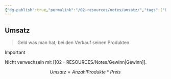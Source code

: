 ```yaml
---
{"dg-publish":true,"permalink":"/02-resources/notes/umsatz/","tags":["BWL/formel"],"noteIcon":"","updated":"2025-03-15T23:27:20.452+01:00"}
---
```


## Umsatz 
> Geld was man hat, bei den Verkauf seinen Produkten.

>[!important] 
>Nicht verwechseln mit [[02 - RESOURCES/Notes/Gewinn\|Gewinn]].

$$
Umsatz=AnzahlProdukte*Preis
$$